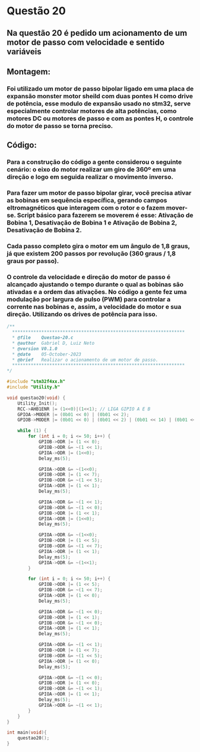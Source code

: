 # Questão 20

## Na questão 20 é pedido um acionamento de um motor de passo com velocidade e sentido variáveis

## Montagem:
### Foi utilizado um motor de passo bipolar ligado em uma placa de expansão monster motor sheild com duas pontes H como drive de potência, esse modulo de expansão usado no stm32, serve especialmente controlar motores de alta potências, como motores DC ou motores de passo e com as pontes H, o controle do motor de passo se torna preciso.

## Código:
### Para a construção do código a gente considerou o seguinte cenário: o eixo do motor realizar um giro de 360º em uma direção e logo em seguida realizar o movimento inverso.
### Para fazer um motor de passo bipolar girar, você precisa ativar as bobinas em sequência específica, gerando campos eltromagnéticos que interagem com o rotor e o fazem mover-se. Script básico para fazerem se moverem é esse: Ativação de Bobina 1, Desativação de Bobina 1 e Ativação de Bobina 2, Desativação de Bobina 2.
### Cada passo completo gira o motor em um ângulo de 1,8 graus, já que existem 200 passos por revolução (360 graus / 1,8 graus por passo).
### O controle da velocidade e direção do motor de passo é alcançado ajustando o tempo durante o qual as bobinas são ativadas e a ordem das ativações. No código a gente fez uma modulação por largura de pulso (PWM) para controlar a corrente nas bobinas e, assim, a velocidade do motor e sua direção. Utilizando os drives de potência para isso.


````C 
/**
  *****************************************************************
  * @file    Questao-20.c 
  * @author  Gabriel D, Luiz Neto
  * @version V0.1.0
  * @date    05-October-2023
  * @brief   Realizar o acionamento de um motor de passo.
  *****************************************************************
*/

#include "stm32f4xx.h"
#include "Utility.h"

void questao20(void) {
	Utility_Init();
	RCC->AHB1ENR |= (1<<0)|(1<<1); // LIGA GIPIO A E B
	GPIOA->MODER |= (0b01 << 0) | (0b01 << 2);
	GPIOB->MODER |= (0b01 << 0) | (0b01 << 2) | (0b01 << 14) | (0b01 << 10);

	while (1) {
		for (int i = 0; i <= 50; i++) {
			GPIOB->ODR |= (1 << 0);
			GPIOB->ODR &= ~(1 << 1);
			GPIOA->ODR |= (1<<0);
			Delay_ms(5);

			GPIOA->ODR &= ~(1<<0);
			GPIOB->ODR |= (1 << 7);
			GPIOB->ODR &= ~(1 << 5);
			GPIOA->ODR |= (1 << 1);
			Delay_ms(5);

			GPIOA->ODR &= ~(1 << 1);
			GPIOB->ODR &= ~(1 << 0);
			GPIOB->ODR |= (1 << 1);
			GPIOA->ODR |= (1<<0);
			Delay_ms(5);

			GPIOA->ODR &= ~(1<<0);
			GPIOB->ODR |= (1 << 5);
			GPIOB->ODR &= ~(1 << 7);
			GPIOA->ODR |= (1 << 1);
			Delay_ms(5);
			GPIOA->ODR &= ~(1<<1);
		}

		for (int i = 0; i <= 50; i++) {
			GPIOB->ODR |= (1 << 5);
			GPIOB->ODR &= ~(1 << 7);
			GPIOA->ODR |= (1 << 0);
			Delay_ms(5);

			GPIOA->ODR &= ~(1 << 0);
			GPIOB->ODR |= (1 << 1);
			GPIOB->ODR &= ~(1 << 0);
			GPIOA->ODR |= (1 << 1);
			Delay_ms(5);

			GPIOA->ODR &= ~(1 << 1);
			GPIOB->ODR |= (1 << 7);
			GPIOB->ODR &= ~(1 << 5);
			GPIOA->ODR |= (1 << 0);
			Delay_ms(5);

			GPIOA->ODR &= ~(1 << 0);
			GPIOB->ODR |= (1 << 0);
			GPIOB->ODR &= ~(1 << 1);
			GPIOA->ODR |= (1 << 1);
			Delay_ms(5);
			GPIOA->ODR &= ~(1 << 1);
		}
	}
}

int main(void){
    questao20();
}
````
